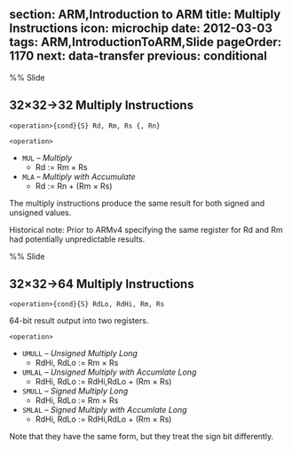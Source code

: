 section: ARM,Introduction to ARM
title: Multiply Instructions
icon: microchip
date: 2012-03-03
tags: ARM,IntroductionToARM,Slide
pageOrder: 1170
next: data-transfer
previous: conditional
----

%% Slide
  
## 32×32→32 Multiply Instructions

<div class="format"><code>&lt;operation&gt;{cond}{S} Rd, Rm, Rs {, Rn}</code></div>

`<operation>`

* `MUL` – *Multiply*
  * Rd := Rm × Rs
* `MLA` – *Multiply with Accumulate*
  * Rd := Rn + (Rm × Rs)

The multiply instructions produce the same result for both signed and unsigned values.

Historical note: Prior to ARMv4 specifying the same register for Rd and Rm had potentially unpredictable results.
  
%% Slide
  
## 32×32→64 Multiply Instructions

<div class="format"><code>&lt;operation&gt;{cond}{S} RdLo, RdHi, Rm, Rs</code></div>

64-bit result output into two registers.

`<operation>`

* `UMULL` – *Unsigned Multiply Long*
  * RdHi, RdLo := Rm × Rs
* `UMLAL` – *Unsigned Multiply with Accumlate Long*
  * RdHi, RdLo := RdHi,RdLo + (Rm × Rs)
* `SMULL` – *Signed Multiply Long*
  * RdHi, RdLo := Rm × Rs
* `SMLAL` – *Signed Multiply with Accumlate Long*
  * RdHi, RdLo := RdHi,RdLo + (Rm × Rs)

Note that they have the same form, but they treat the sign bit differently.
